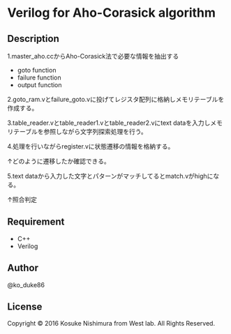 # Verilog for Aho-Corasick algorithm
## Description
1.master_aho.ccからAho-Corasick法で必要な情報を抽出する
- goto function
- failure function
- output function

2.goto_ram.vとfailure_goto.vに投げてレジスタ配列に格納しメモリテーブルを作成する。

3.table_reader.vとtable_reader1.vとtable_reader2.vにtext dataを入力しメモリテーブルを参照しながら文字列探索処理を行う。

4.処理を行いながらregister.vに状態遷移の情報を格納する。

↑どのように遷移したか確認できる。

5.text dataから入力した文字とパターンがマッチしてるとmatch.vがhighになる。

↑照合判定

## Requirement
- C++
- Verilog

## Author
@ko_duke86

## License
Copyright © 2016 Kosuke Nishimura from West lab. All Rights Reserved.
